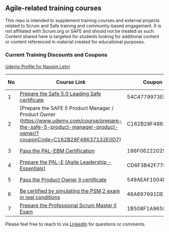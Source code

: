 
## Agile-related training courses

This repo is intended to supplement training courses and external projects related to Scrum and Safe training and community-based engagement. It is not affiliated with Scrum.org or SAFE and should not be treated as such. Content shared here is targeted for students looking for additional content or content referenced in material created for educational purposes.  

 
### Current Training Discounts and Coupons

####
[Udemy Profile for Nassim Lehri](https://www.udemy.com/user/nassim-lehri/ "Udemy Profile")

| No | Course Link | Coupon Code | Price | Valid Until |
| ------ | ------ | ------ | ------ | ------ |
| 1 | [Prepare the Safe 5.0 Leading Safe certificate](https://www.udemy.com/course/prepare-the-safe-50-leading-safe-certificate/?couponCode=54C4779973EF1A9D5FC4) | 54C4779973EF1A9D5FC4  | $12.99 | MAY 25 |
| 2 | [Prepare the SAFE 5 Product Manager / Product Owner (https://www.udemy.com/course/prepare-the-safe-5-product-manager-product-owner/?couponCode=C162B28F48637132E0D7) | C162B28F48637132E0D7 | $12.99 | MAY 25 |
| 3 | [Pass the PAL-EBM Certification](https://www.udemy.com/course/pass-the-pal-ebm-certification/?couponCode=186F06222025639676F8) | 186F06222025639676F8 | $12.99 | MAY 25  |
| 4 | [Prepare the PAL-E (Agile Leadership - Essentials)](https://www.udemy.com/course/pass-the-pal-e-professional-agile-leadership-essentials/?couponCode=CD6F3B42F77B229A36BF) | CD6F3B42F77B229A36BF | $12.99 | MAY 25 |
| 5 | [Pass the Product Owner II certificate](https://www.udemy.com/course/pass-the-product-owner-ii-certificate/?couponCode=549AEAF1004D80BB8392) | 549AEAF1004D80BB8392 | $12.99 | MAY 25 |
| 6 | [Be certified by simulating the PSM 2 exam in real conditions](https://www.udemy.com/course/be-certified-by-simulating-the-psm-2-exam-in-real-conditions/?couponCode=46A697691DE88471E22B) | 46A697691DE88471E22B | $12.99 | MAY 25 |
| 7 | [Prepare the Professional Scrum Master II Exam](https://www.udemy.com/course/prepare-the-professional-scrum-master-ii-exam/?couponCode=1B508F1A965861F2EFBD) | 1B508F1A965861F2EFBD | $12.99 | MAY 25 |  

Please feel free to reach to via [LinkedIn](https://www.linkedin.com/in/nassim-lehri-a99379a4/) for questions or comments.

